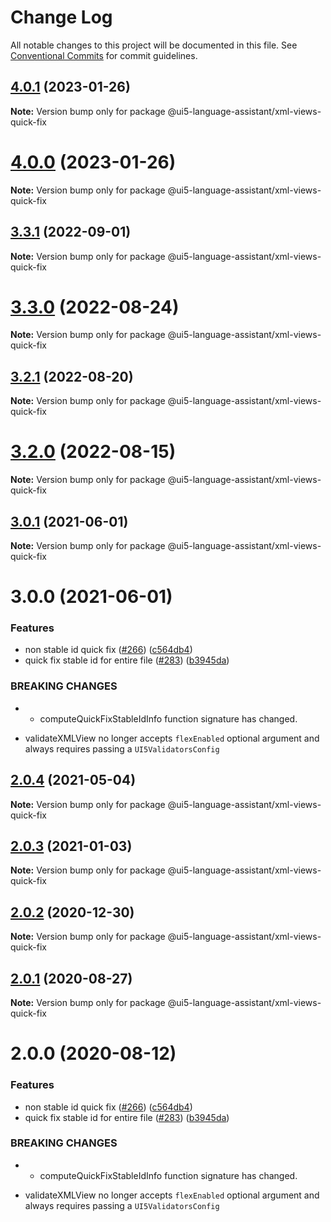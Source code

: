 # Change Log

All notable changes to this project will be documented in this file.
See [Conventional Commits](https://conventionalcommits.org) for commit guidelines.

## [4.0.1](https://github.com/sap/ui5-language-assistant/compare/v4.0.0...v4.0.1) (2023-01-26)

**Note:** Version bump only for package @ui5-language-assistant/xml-views-quick-fix

# [4.0.0](https://github.com/sap/ui5-language-assistant/compare/v3.3.1...v4.0.0) (2023-01-26)

**Note:** Version bump only for package @ui5-language-assistant/xml-views-quick-fix

## [3.3.1](https://github.com/sap/ui5-language-assistant/compare/v3.3.0...v3.3.1) (2022-09-01)

**Note:** Version bump only for package @ui5-language-assistant/xml-views-quick-fix

# [3.3.0](https://github.com/sap/ui5-language-assistant/compare/v3.2.1...v3.3.0) (2022-08-24)

**Note:** Version bump only for package @ui5-language-assistant/xml-views-quick-fix

## [3.2.1](https://github.com/sap/ui5-language-assistant/compare/v3.2.0...v3.2.1) (2022-08-20)

**Note:** Version bump only for package @ui5-language-assistant/xml-views-quick-fix

# [3.2.0](https://github.com/sap/ui5-language-assistant/compare/v3.1.0...v3.2.0) (2022-08-15)

**Note:** Version bump only for package @ui5-language-assistant/xml-views-quick-fix

## [3.0.1](https://github.com/sap/ui5-language-assistant/compare/v3.0.0...v3.0.1) (2021-06-01)

**Note:** Version bump only for package @ui5-language-assistant/xml-views-quick-fix

# 3.0.0 (2021-06-01)

### Features

- non stable id quick fix ([#266](https://github.com/sap/ui5-language-assistant/issues/266)) ([c564db4](https://github.com/sap/ui5-language-assistant/commit/c564db4ed7a5ec9e026be0f10a72c734a366c3f7))
- quick fix stable id for entire file ([#283](https://github.com/sap/ui5-language-assistant/issues/283)) ([b3945da](https://github.com/sap/ui5-language-assistant/commit/b3945da286479d0cca1955dba092cba44f4359fa))

### BREAKING CHANGES

- - computeQuickFixStableIdInfo function signature has changed.

* validateXMLView no longer accepts `flexEnabled` optional argument and always requires passing a `UI5ValidatorsConfig`

## [2.0.4](https://github.com/sap/ui5-language-assistant/compare/@ui5-language-assistant/xml-views-quick-fix@2.0.3...@ui5-language-assistant/xml-views-quick-fix@2.0.4) (2021-05-04)

**Note:** Version bump only for package @ui5-language-assistant/xml-views-quick-fix

## [2.0.3](https://github.com/sap/ui5-language-assistant/compare/@ui5-language-assistant/xml-views-quick-fix@2.0.2...@ui5-language-assistant/xml-views-quick-fix@2.0.3) (2021-01-03)

**Note:** Version bump only for package @ui5-language-assistant/xml-views-quick-fix

## [2.0.2](https://github.com/sap/ui5-language-assistant/compare/@ui5-language-assistant/xml-views-quick-fix@2.0.1...@ui5-language-assistant/xml-views-quick-fix@2.0.2) (2020-12-30)

**Note:** Version bump only for package @ui5-language-assistant/xml-views-quick-fix

## [2.0.1](https://github.com/sap/ui5-language-assistant/compare/@ui5-language-assistant/xml-views-quick-fix@2.0.0...@ui5-language-assistant/xml-views-quick-fix@2.0.1) (2020-08-27)

**Note:** Version bump only for package @ui5-language-assistant/xml-views-quick-fix

# 2.0.0 (2020-08-12)

### Features

- non stable id quick fix ([#266](https://github.com/sap/ui5-language-assistant/issues/266)) ([c564db4](https://github.com/sap/ui5-language-assistant/commit/c564db4ed7a5ec9e026be0f10a72c734a366c3f7))
- quick fix stable id for entire file ([#283](https://github.com/sap/ui5-language-assistant/issues/283)) ([b3945da](https://github.com/sap/ui5-language-assistant/commit/b3945da286479d0cca1955dba092cba44f4359fa))

### BREAKING CHANGES

- - computeQuickFixStableIdInfo function signature has changed.

* validateXMLView no longer accepts `flexEnabled` optional argument and always requires passing a `UI5ValidatorsConfig`
